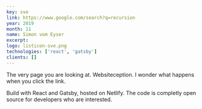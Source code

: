 ```yaml
---
key: sve
link: https://www.google.com/search?q=recursion
year: 2019
month: 11
name: Simon vom Eyser
excerpt:
logo: listicon-sve.png
technologies: ['react', 'gatsby']
clients: []
---
```


The very page you are looking at. Websiteception. I wonder what happens when you click the link.

Build with React and Gatsby, hosted on Netlify. The code is completly open source for developers who are interested.
